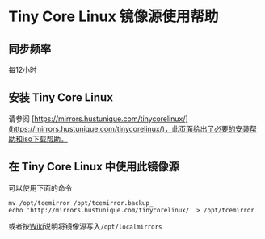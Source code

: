 # Tiny Core Linux 镜像源使用帮助

## 同步频率

每12小时

## 安装 Tiny Core Linux

请参阅 [https://mirrors.hustunique.com/tinycorelinux/](https://mirrors.hustunique.com/tinycorelinux/)，此页面给出了必要的安装帮助和iso下载帮助。

## 在 Tiny Core Linux 中使用此镜像源

可以使用下面的命令

```
mv /opt/tcemirror /opt/tcemirror.backup_
echo 'http://mirrors.hustunique.com/tinycorelinux/' > /opt/tcemirror
```

或者按[Wiki](http://wiki.tinycorelinux.net/wiki:mirror)说明将镜像源写入`/opt/localmirrors`

